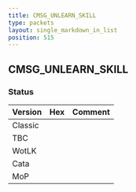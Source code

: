 ```yaml
---
title: CMSG_UNLEARN_SKILL
type: packets
layout: single_markdown_in_list
position: 515
---
```


## CMSG_UNLEARN_SKILL

### Status

Version | Hex | Comment
---------- | ---------- | ---------- 
Classic |  |  
TBC |  |  
WotLK |  |  
Cata |  |  
MoP |  |  